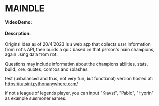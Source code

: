 # MAINDLE
#### Video Demo:  <URL HERE>
#### Description:
Original idea as of 20/4/2023 is a web app that collects user information from riot's API, then builds a quiz based on that person's main champions,
again using data from riot.

Questions may include information about the champions abilities, stats, build, lore, quotes, combos and splashes
  
test (unbalanced and thus, not very fun, but functional) version hosted at:
https://tutsini.pythonanywhere.com/
  
if not a league of legends player, you can input "Kravst", "Pablo", "Hyorin" as example summoner names.
  

